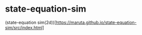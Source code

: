 # state-equation-sim
(state-equation sim(2d))[https://maruta.github.io/state-equation-sim/src/index.html]
